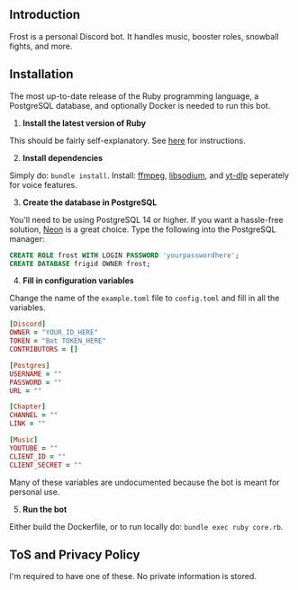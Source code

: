 ## Introduction

Frost is a personal Discord bot. It handles music, booster roles, snowball fights, and more.

## Installation

The most up-to-date release of the Ruby programming language, a PostgreSQL database, and optionally Docker is needed to run this bot.

1. **Install the latest version of Ruby**

This should be fairly self-explanatory. See [here](https://www.ruby-lang.org/en/documentation/installation/) for instructions.

2. **Install dependencies**

Simply do: `bundle install`. Install: [ffmpeg](https://www.ffmpeg.org/download.html), [libsodium](https://github.com/shardlab/discordrb/wiki/Installing-libsodium), and [yt-dlp](https://github.com/yt-dlp/yt-dlp) seperately for voice features.

3. **Create the database in PostgreSQL**

You'll need to be using PostgreSQL 14 or higher. If you want a hassle-free solution, [Neon](https://neon.tech/home) is a great choice. Type the following
into the PostgreSQL manager:

```sql
CREATE ROLE frost WITH LOGIN PASSWORD 'yourpasswordhere';
CREATE DATABASE frigid OWNER frost;
```

4. **Fill in configuration variables**

Change the name of the `example.toml` file to `config.toml` and fill in all the variables.

```ruby
[Discord]
OWNER = "YOUR_ID_HERE"
TOKEN = "Bot TOKEN_HERE"
CONTRIBUTORS = []

[Postgres]
USERNAME = ""
PASSWORD = ""
URL = ""

[Chapter]
CHANNEL = ""
LINK = ""

[Music]
YOUTUBE = ""
CLIENT_ID = ""
CLIENT_SECRET = ""
```

Many of these variables are undocumented because the bot is meant for personal use.

5. **Run the bot**

Either build the Dockerfile, or to run locally do: `bundle exec ruby core.rb`.

## ToS and Privacy Policy

I'm required to have one of these. No private information is stored.
